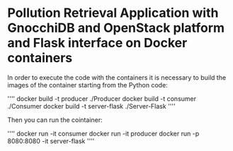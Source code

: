 # Pollution Retrieval Application with GnocchiDB and OpenStack platform and Flask interface on Docker containers

In order to execute the code with  the containers it is necessary to build the images of the container starting from the Python code:

''''
docker build -t producer ./Producer
docker build -t consumer ./Consumer
docker build -t server-flask ./Server-Flask
''''

Then you can run the cointainer:

''''
docker run -it consumer
docker run -it producer
docker run -p 8080:8080 -it server-flask
''''

